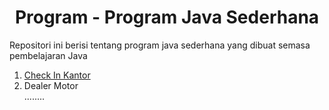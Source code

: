 <h1 align="Center " >  Program - Program Java Sederhana </h1> 
<p>Repositori ini berisi tentang program java sederhana yang dibuat semasa pembelajaran Java</p>
<ol><a href=""><li>Check In Kantor</li></a><li>Dealer Motor</li <li>........</li></ol>
